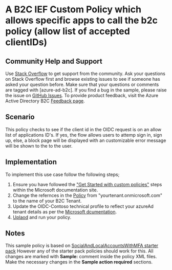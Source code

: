 # A B2C IEF Custom Policy which allows specific apps to call the b2c policy (allow list of accepted clientIDs)
## Community Help and Support
Use [Stack Overflow](https://stackoverflow.com/questions/tagged/azure-ad-b2c) to get support from the community. Ask your questions on Stack Overflow first and browse existing issues to see if someone has asked your question before. Make sure that your questions or comments are tagged with [azure-ad-b2c].
If you find a bug in the sample, please raise the issue on [GitHub Issues](https://github.com/azure-ad-b2c/samples/issues).
To provide product feedback, visit the Azure Active Directory B2C [Feedback page](https://feedback.azure.com/forums/169401-azure-active-directory?category_id=160596).

## Scenario
This policy checks to see if the client id in the OIDC request is on an allow list of applications ID's.  If yes, the flow allows users to attemp sign in, sign up, else, a block page will be displayed with an customizable error message will be shown to the to the user. 

## Implementation
To implement this use case follow the following steps;
1. Ensure you have followed the ["Get Started with custom policies"](https://docs.microsoft.com/en-gb/azure/active-directory-b2c/custom-policy-get-started) steps within the Microsoft documentation site. 
1. Change the refernces in the [Policy](policy/B2C_1A_SignUpOrSignin_checkAppId.xml) from "yourtenant.onmicrosoft.com" to the name of your B2C Tenant.
1. Update the OIDC-Contoso technical profile to reflect your azureAd tenant details as per the [Microsoft dcumentation](https://docs.microsoft.com/en-gb/azure/active-directory-b2c/identity-provider-azure-ad-single-tenant-custom?tabs=app-reg-ga#add-a-claims-provider).
1. [Uplaod](https://docs.microsoft.com/en-gb/azure/active-directory-b2c/custom-policy-get-started#upload-the-policies) and run your policy.


## Notes
This sample policy is based on [SocialAndLocalAccountsWithMFA starter pack](https://github.com/Azure-Samples/active-directory-b2c-custom-policy-starterpack/tree/master/SocialAndLocalAccountsWithMfa) However any of the starter pack policies should work for this. All changes are marked with **Sample:** comment inside the policy XML files. Make the necessary changes in the **Sample action required** sections. 

